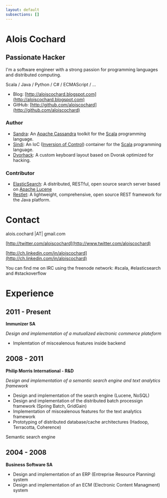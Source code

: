 ```yaml
---
layout: default
subsections: []
---
```


# Alois Cochard

## Passionate Hacker

I'm a software engineer with a strong passion for programming languages and distributed computing.

Scala / Java / Python / C# / ECMAScript / ...

* Blog: [http://aloiscochard.blogspot.com](http://aloiscochard.blogspot.com)
* GitHub: [http://github.com/aloiscochard](http://github.com/aloiscochard)

### Author
* [Sandra](http://github.com/aloiscochard/sandra/): An [Apache Cassandra](http://cassandra.apache.org) toolkit for the [Scala](http://www.scala-lang.org) programming language.
* [Sindi](http://aloiscochard.github.com/sindi/): An IoC ([Inversion of Control](http://martinfowler.com/articles/injection.html)) container for the [Scala](http://www.scala-lang.org) programming language.
* [Dvorhack](http://github.com/aloiscochard/dvorhack/): A custom keyboard layout based on Dvorak optimized for hacking.

### Contributor
* [ElasticSearch](https://github.com/aloiscochard/elasticsearch-osem): A distributed, RESTful, open source search server based on [Apache Lucene](https://en.wikipedia.org/wiki/Apache_Lucene)
* [Restlet](http://www.restlet.org/): A lightweight, comprehensive, open source REST framework for the Java platform.

# Contact

alois.cochard |AT| gmail.com

[http://twitter.com/aloiscochard](http://www.twitter.com/aloiscochard)

[http://ch.linkedin.com/in/aloiscochard](http://ch.linkedin.com/in/aloiscochard)

You can find me on IRC using the freenode network: #scala, #elasticsearch and #stackoverflow

# Experience

## 2011 - Present
**Immunizer SA**

_Design and implementation of a mutualized electronic commerce plateform_
* Implemtation of miscealenous features inside backend

## 2008 - 2011
**Philip Morris International - R&D**

_Design and implementation of a semantic search engine and text analytics framework_
* Design and implementation of the search engine (Lucene, NoSQL) 
* Design and implementation of the distributed batch processign framework (Spring Batch, GridGain)
* Implementation of miscealenous features for the text analytics framework
* Prototyping of distributed database/cache architectures (Hadoop, Terracotta, Coherence)

Semantic search engine

## 2004 - 2008
**Business Software SA**
* Design and implementation of an ERP (Entreprise Resource Planning) system
* Design and implementation of an ECM (Electronic Content Managment) system
